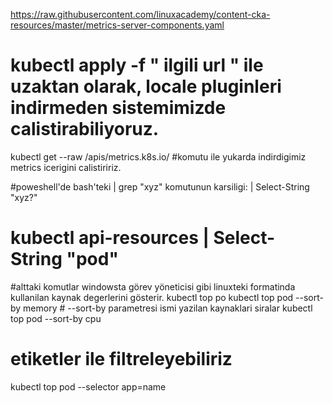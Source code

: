 https://raw.githubusercontent.com/linuxacademy/content-cka-resources/master/metrics-server-components.yaml

# kubectl apply -f  " ilgili url "   ile uzaktan olarak, locale pluginleri indirmeden sistemimizde calistirabiliyoruz.


kubectl get --raw /apis/metrics.k8s.io/   #komutu ile yukarda indirdigimiz metrics icerigini calistiririz.

#poweshell'de bash'teki  | grep "xyz"  komutunun karsiligi: | Select-String "xyz?"

# kubectl api-resources | Select-String "pod"

#alttaki komutlar windowsta görev yöneticisi gibi linuxteki formatinda kullanilan kaynak degerlerini gösterir.
kubectl top po
kubectl top pod --sort-by memory # --sort-by parametresi ismi yazilan kaynaklari siralar
kubectl top pod --sort-by cpu

# etiketler ile filtreleyebiliriz
kubectl top pod --selector app=name